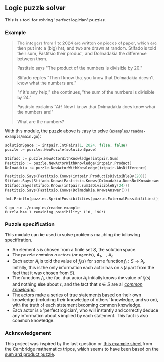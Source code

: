 ## Logic puzzle solver

This is a tool for solving 'perfect logician' puzzles.

### Example

> The integers from 1 to 2024 are written on pieces of paper, which are then put into a (big) hat, and two are drawn at random. Stifado is told their sum, Pastitsio their product, and Dolmadakia the difference between them.
>
> Pastitsio says "The product of the numbers is divisible by 20."
>
> Stifado replies "Then I know that you know that Dolmadakia doesn't know what the numbers are."
>
> "If it's any help," she continues, "the sum of the numbers is divisible by 24."
>
> Pastitsio exclaims "Ah! Now I know that Dolmadakia does know what the numbers are!"
>
> What are the numbers?

With this module, the puzzle above is easy to solve (`examples/readme-example/main.go`):

```go
solutionSpace := intpair.IntPairs(1, 2024, false, false)
puzzle := puzzles.NewPuzzle(solutionSpace)

Stifado := puzzle.NewActorWithKnowledge(intpair.Sum)
Pastitsio := puzzle.NewActorWithKnowledge(intpair.Product)
Dolmadakia := puzzle.NewActorWithKnowledge(intpair.AbsDifference)

Pastitsio.Says(Pastitsio.Knows(intpair.ProductIsDivisibleBy(20)))
Stifado.Says(Stifado.Knows(Pastitsio.Knows(Dolmadakia.DoesNotKnowAnswer())))
Stifado.Says(Stifado.Knows(intpair.SumIsDivisibleBy(24)))
Pastitsio.Says(Pastitsio.Knows(Dolmadakia.KnowsAnswer()))

fmt.Println(puzzles.SprintPossibilities(puzzle.ExternalPossibilities()))
```

```
$ go run ./examples/readme-example
Puzzle has 1 remaining possibility: (10, 1982)
```

### Puzzle specification

This module can be used to solve problems matching the following specification.

* An element $s$ is chosen from a finite set $S$, the solution space.
* The puzzle contains $n$ actors (or agents), $A_1, \ldots, A_n$.
* Each actor $A_i$ is told the value of $f_i(s)$ for some function $f_i: S \rightarrow X_i$. Initially, this is the only information each actor has on $s$ (apart from the fact that it was chosen from $S$).
* The functions $f_i$, the fact that actor $A_i$ initially knows the value of $f_i(s)$ and nothing else about $s$, and the fact that $s \in S$ are all [*common knowledge*](https://en.wikipedia.org/wiki/Common_knowledge_(logic)).
* The actors make a series of true statements based on their own knowledge (including their knowledge of others' knowledge, and so on), with the truth of each statement becoming common knowledge.
* Each actor is a 'perfect logician', who will instantly and correctly deduce any information about $s$ implied by each statement. This fact is also common knowledge.

### Acknowledgement

This project was inspired by the last question on [this example sheet](https://www.dpmms.cam.ac.uk/study/IA/Numbers%2BSets/2023-2024/numset1_2023.pdf) from the Cambridge mathematics tripos, which seems to have been based on the [sum and product puzzle](https://en.wikipedia.org/wiki/Sum_and_Product_Puzzle).
